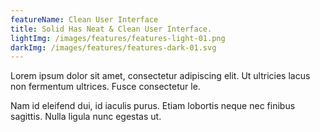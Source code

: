```yaml
---
featureName: Clean User Interface
title: Solid Has Neat & Clean User Interface.
lightImg: /images/features/features-light-01.png
darkImg: /images/features/features-dark-01.svg
---
```


Lorem ipsum dolor sit amet, consectetur adipiscing elit. Ut ultricies lacus non fermentum ultrices. Fusce consectetur le.

Nam id eleifend dui, id iaculis purus. Etiam lobortis neque nec finibus sagittis. Nulla ligula nunc egestas ut.
